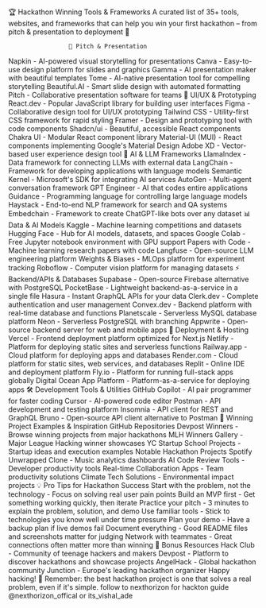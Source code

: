 🏆 Hackathon Winning Tools & Frameworks
A curated list of 35+ tools, websites, and frameworks that can help you win your first hackathon – from pitch & presentation to deployment 🚀

                     🎤 Pitch & Presentation
Napkin - AI-powered visual storytelling for presentations
Canva - Easy-to-use design platform for slides and graphics
Gamma - AI presentation maker with beautiful templates
Tome - AI-native presentation tool for compelling storytelling
Beautiful.AI - Smart slide design with automated formatting
Pitch - Collaborative presentation software for teams
                       🎨 UI/UX & Prototyping
React.dev - Popular JavaScript library for building user interfaces
Figma - Collaborative design tool for UI/UX prototyping
Tailwind CSS - Utility-first CSS framework for rapid styling
Framer - Design and prototyping tool with code components
Shadcn/ui - Beautiful, accessible React components
Chakra UI - Modular React component library
Material-UI (MUI) - React components implementing Google's Material Design
Adobe XD - Vector-based user experience design tool
                      🧠 AI & LLM Frameworks
LlamaIndex - Data framework for connecting LLMs with external data
LangChain - Framework for developing applications with language models
Semantic Kernel - Microsoft's SDK for integrating AI services
AutoGen - Multi-agent conversation framework
GPT Engineer - AI that codes entire applications
Guidance - Programming language for controlling large language models
Haystack - End-to-end NLP framework for search and QA systems
Embedchain - Framework to create ChatGPT-like bots over any dataset
                         📊 Data & AI Models
Kaggle - Machine learning competitions and datasets
Hugging Face - Hub for AI models, datasets, and spaces
Google Colab - Free Jupyter notebook environment with GPU support
Papers with Code - Machine learning research papers with code
Langfuse - Open-source LLM engineering platform
Weights & Biases - MLOps platform for experiment tracking
Roboflow - Computer vision platform for managing datasets
                           ⚡ Backend/APIs & Databases
Supabase - Open-source Firebase alternative with PostgreSQL
PocketBase - Lightweight backend-as-a-service in a single file
Hasura - Instant GraphQL APIs for your data
Clerk.dev - Complete authentication and user management
Convex.dev - Backend platform with real-time database and functions
Planetscale - Serverless MySQL database platform
Neon - Serverless PostgreSQL with branching
Appwrite - Open-source backend server for web and mobile apps
                       🚀 Deployment & Hosting
Vercel - Frontend deployment platform optimized for Next.js
Netlify - Platform for deploying static sites and serverless functions
Railway.app - Cloud platform for deploying apps and databases
Render.com - Cloud platform for static sites, web services, and databases
Replit - Online IDE and deployment platform
Fly.io - Platform for running full-stack apps globally
Digital Ocean App Platform - Platform-as-a-service for deploying apps
                🛠️ Development Tools & Utilities
GitHub Copilot - AI pair programmer for faster coding
Cursor - AI-powered code editor
Postman - API development and testing platform
Insomnia - API client for REST and GraphQL
Bruno - Open-source API client alternative to Postman
                  🎯 Winning Project Examples & Inspiration
GitHub Repositories
Devpost Winners - Browse winning projects from major hackathons
MLH Winners Gallery - Major League Hacking winner showcases
YC Startup School Projects - Startup ideas and execution examples
Notable Hackathon Projects
Spotify Unwrapped Clone - Music analytics dashboards
AI Code Review Tools - Developer productivity tools
Real-time Collaboration Apps - Team productivity solutions
Climate Tech Solutions - Environmental impact projects
                 💡 Pro Tips for Hackathon Success
Start with the problem, not the technology - Focus on solving real user pain points
Build an MVP first - Get something working quickly, then iterate
Practice your pitch - 3 minutes to explain the problem, solution, and demo
Use familiar tools - Stick to technologies you know well under time pressure
Plan your demo - Have a backup plan if live demos fail
Document everything - Good README files and screenshots matter for judging
Network with teammates - Great connections often matter more than winning
                  🏅 Bonus Resources
Hack Club - Community of teenage hackers and makers
Devpost - Platform to discover hackathons and showcase projects
AngelHack - Global hackathon community
Junction - Europe's leading hackathon organizer
Happy hacking! 🚀 Remember: the best hackathon project is one that solves a real problem, even if it's simple.
follow to nexthorizon for hackton guide @nexthorizon_offical or its_vishal_ade
